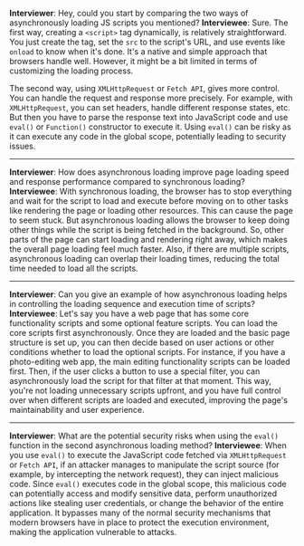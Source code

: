 **Interviewer**: Hey, could you start by comparing the two ways of asynchronously loading JS scripts you mentioned?
**Interviewee**: Sure. The first way, creating a `<script>` tag dynamically, is relatively straightforward. You just create the tag, set the `src` to the script's URL, and use events like `onload` to know when it's done. It's a native and simple approach that browsers handle well. However, it might be a bit limited in terms of customizing the loading process.

The second way, using `XMLHttpRequest` or `Fetch API`, gives more control. You can handle the request and response more precisely. For example, with `XMLHttpRequest`, you can set headers, handle different response states, etc. But then you have to parse the response text into JavaScript code and use `eval()` or `Function()` constructor to execute it. Using `eval()` can be risky as it can execute any code in the global scope, potentially leading to security issues.

------

**Interviewer**: How does asynchronous loading improve page loading speed and response performance compared to synchronous loading?
**Interviewee**: With synchronous loading, the browser has to stop everything and wait for the script to load and execute before moving on to other tasks like rendering the page or loading other resources. This can cause the page to seem stuck. But asynchronous loading allows the browser to keep doing other things while the script is being fetched in the background. So, other parts of the page can start loading and rendering right away, which makes the overall page loading feel much faster. Also, if there are multiple scripts, asynchronous loading can overlap their loading times, reducing the total time needed to load all the scripts.

------

**Interviewer**: Can you give an example of how asynchronous loading helps in controlling the loading sequence and execution time of scripts?
**Interviewee**: Let's say you have a web page that has some core functionality scripts and some optional feature scripts. You can load the core scripts first asynchronously. Once they are loaded and the basic page structure is set up, you can then decide based on user actions or other conditions whether to load the optional scripts. For instance, if you have a photo-editing web app, the main editing functionality scripts can be loaded first. Then, if the user clicks a button to use a special filter, you can asynchronously load the script for that filter at that moment. This way, you're not loading unnecessary scripts upfront, and you have full control over when different scripts are loaded and executed, improving the page's maintainability and user experience.

------

**Interviewer**: What are the potential security risks when using the `eval()` function in the second asynchronous loading method?
**Interviewee**: When you use `eval()` to execute the JavaScript code fetched via `XMLHttpRequest` or `Fetch API`, if an attacker manages to manipulate the script source (for example, by intercepting the network request), they can inject malicious code. Since `eval()` executes code in the global scope, this malicious code can potentially access and modify sensitive data, perform unauthorized actions like stealing user credentials, or change the behavior of the entire application. It bypasses many of the normal security mechanisms that modern browsers have in place to protect the execution environment, making the application vulnerable to attacks.